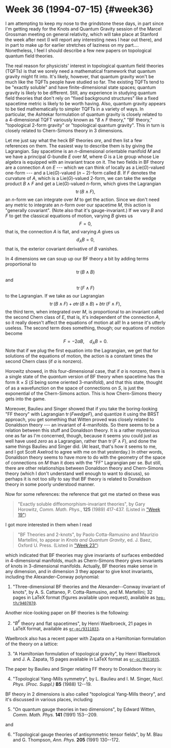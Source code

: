 # Week 36 (1994-07-15) {#week36}

I am attempting to keep my nose to the grindstone these days, in part
since I'm getting ready for the Knots and Quantum Gravity session of
the Marcel Grossman meeting on general relativity, which will take place
at Stanford the week after next (I will report any interesting news I
hear out there), and in part to make up for earlier stretches of
laziness on my part.... Nonetheless, I feel I should describe a few new
papers on topological quantum field theories.

The real reason for physicists' interest in topological quantum field
theories (TQFTs) is that we sorely need a mathematical framework that
quantum gravity might fit into. It's likely, however, that quantum
gravity won't be much like the TQFTs people have studied so far. The
existing TQFTs tend to be "exactly soluble" and have
finite-dimensional state spaces; quantum gravity is likely to be
different. Still, any experience in studying quantum field theories that
don't rely on "fixed background structures" like a fixed spacetime
metric is likely to be worth having. Also, quantum gravity appears to be
tied mathematically to simpler TQFTs in a variety of ways. In
particular, the Ashtekar formulation of quantum gravity is closely
related to a 4-dimensional TQFT variously known as "$B \wedge F$ theory,"
"BF theory," "topological 2-form gravity" or "topological quantum
gravity". This in turn is closely related to Chern-Simons theory in 3
dimensions.

Let me just say what the heck BF theories *are*, and then list a few
references on them. The easiest way to describe them is by giving the
Lagrangian. Say spacetime is an $n$-dimensional orientable manifold $M$ and
we have a principal $G$-bundle $E$ over $M$, where $G$ is a Lie group whose Lie
algebra is equipped with an invariant trace on it. The two fields in BF
theory are a connection $A$ on $E$ --- which we can think of locally as a
$\mathrm{Lie}(G)$-valued one-form --- and a $\mathrm{Lie}(G)$-valued $(n-2)$-form called $B$. If
$F$ denotes the curvature of $A$, which is a $\mathrm{Lie}(G)$-valued 2-form, we can
take the wedge product $B\wedge F$ and get a $\mathrm{Lie}(G)$-valued $n$-form, which
gives the Lagrangian
$$\operatorname{tr}(B \wedge F),$$
an $n$-form we can integrate over $M$ to get the action. Since we don't
need any metric to integrate an $n$-form over our spacetime $M$, this action
is "generally covariant". (Note also that it's gauge-invariant.) If
we vary $B$ and $F$ to get the classical equations of motion, varying $B$
gives us
$$F = 0,$$
that is, the connection $A$ is flat, and varying $A$ gives us
$$d_A B = 0,$$
that is, the exterior covariant derivative of $B$ vanishes.

In 4 dimensions we can soup up our BF theory a bit by adding terms
proportional to
$$\operatorname{tr}(B \wedge B)$$
and
$$\operatorname{tr}(F \wedge F)$$
to the Lagrangian. If we take as our Lagrangian
$$\operatorname{tr}(B \wedge F) + a \operatorname{tr}(B \wedge B) + b \operatorname{tr}(F \wedge F),$$
the third term, when integrated over $M$, is proportional to an invariant
called the second Chern class of $E$, that is, it's independent of the
connection $A$, so it really doesn't affect the equations of motion at
all! In a sense it's utterly useless. The second term does something,
though; our equations of motion become
$$F = -2aB, \quad d_A B = 0.$$
Note that if we plug the first equation into the Lagrangian, we get that
for solutions of the equations of motion, the action is a constant times
the second Chern class (if $a$ is nonzero).

Horowitz showed, in this four-dimensional case, that if $a$ is nonzero,
there is a single state of the *quantum* version of BF theory when
spacetime has the form $\mathbb{R} \times S$ ($S$ being some oriented 3-manifold), and
that this state, thought of as a wavefunction on the space of
connections on $S$, is just the exponential of the Chern-Simons action.
This is how Chern-Simons theory gets into the game.

Moreover, Baulieu and Singer showed that if you take the boring-looking
"FF theory" with Lagrangian $\operatorname{tr}(F wedge F)$, and quantize it using the
BRST approach, you get something that Witten proved was closely related
to Donaldson theory --- an invariant of 4-manifolds. So there seems to
be a relation between this stuff and Donaldson theory. It is a rather
mysterious one as far as I'm concerned, though, because it seems you
could just as well have used *zero* as a Lagrangian, rather than $\operatorname{tr}(F \wedge F)$, and done the same things Baulieu and Singer did. (At least,
that's how it seems to me, and I got Scott Axelrod to agree with me on
that yesterday.) In other words, Donaldson theory seems to have more to
do with the geometry of the space of connections on $M$ than it does with
the "FF" Lagrangian per se. But still, there are other relationships
between Donaldson theory and Chern-Simons theory (which I don't
understand well enough to want to discuss), so perhaps it is not too
silly to say that BF theory is related to Donaldson theory in some
poorly understood manner.

Now for some references: the reference that got me started on these was

> "Exactly soluble diffeomorphism-invariant theories", by Gary Horowitz, _Comm. Math. Phys._, **125** (1989) 417-437. (Listed in ["Week 19"](#week19))

I got more interested in them when I read

> "BF Theories and 2-knots", by Paolo Cotta-Ramusino and Maurizio Martellini, to appear in _Knots and Quantum Gravity_, ed. J. Baez, Oxford U. Press. (Listed in ["Week 23"](#week23))

which indicated that BF theories may give invariants of surfaces
embedded in 4-dimensional manifolds, much as Chern-Simons theory gives
invariants of knots in 3-dimensional manifolds. Actually, BF theories
make sense in any dimension, and in dimension 3 they appear to give knot
invariants, including the Alexander-Conway polynomial:

1) "Three-dimensional BF theories and the Alexander--Conway invariant
of knots", by A. S. Cattaneo, P. Cotta-Ramusino, and M. Martellini; 32
pages in LaTeX format (figures available upon request), available as
[`hep-th/9407070`](http://xxx.lanl.gov/ps/hep-th/9407070).

Another nice-looking paper on BF theories is the following:

2) "$B^F$ theory and flat spacetimes", by Henri Waelbroeck, 21 pages in
LaTeX format, available as [`gr-qc/9311033`](http://xxx.lanl.gov/ps/gr-qc/9311033).

Waelbrock also has a recent paper with Zapata on a Hamiltonian
formulation of the theory on a lattice:

3) "A Hamiltonian formulation of topological gravity", by Henri Waelbrock
and J. A. Zapata, 15 pages available in LaTeX format as [`gr-qc/9311035`](http://xxx.lanl.gov/ps/gr-qc/9311035).

The paper by Baulieu and Singer relating FF theory to Donaldson theory
is:

4) "Topological Yang-Mills symmetry", by L. Baulieu and I. M. Singer, _Nucl. Phys. (Proc. Suppl.)_ **B5** (1988) 12--19.

BF theory in 2 dimensions is also called "topological Yang-Mills
theory", and it's discussed in various places, including

5) "On quantum gauge theories in two dimensions", by Edward Witten, _Comm. Math. Phys._ **141** (1991) 153--209.

and

6) "Topological gauge theories of antisymmetric tensor fields", by M. Blau and G. Thompson, _Ann. Phys._ **205** (1991) 130--172.
